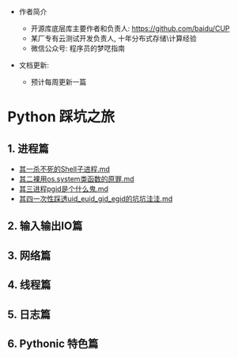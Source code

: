 - 作者简介
  - 开源库底层库主要作者和负责人: https://github.com/baidu/CUP
  - 某厂专有云测试开发负责人, 十年分布式存储\计算经验
  - 微信公众号: 程序员的梦呓指南

- 文档更新:
  - 预计每周更新一篇

# Python 踩坑之旅

## 1. 进程篇

- [其一杀不死的Shell子进程.md](./1_process/其一杀不死的shell子进程.md)
- [其二裸用os.system类函数的原罪.md](./1_process/其二裸用类os.system函数的原罪.md)
- [其三进程pgid是个什么鬼.md](./1_process/其三pgid是个什么鬼.md)
- [其四一次性踩透uid_euid_gid_egid的坑坑洼洼.md](./1_process/其四一次性踩透uid_euid_gid_egid的坑坑洼洼.md)


## 2. 输入输出IO篇

## 3. 网络篇

## 4. 线程篇

## 5. 日志篇

## 6. Pythonic 特色篇 
